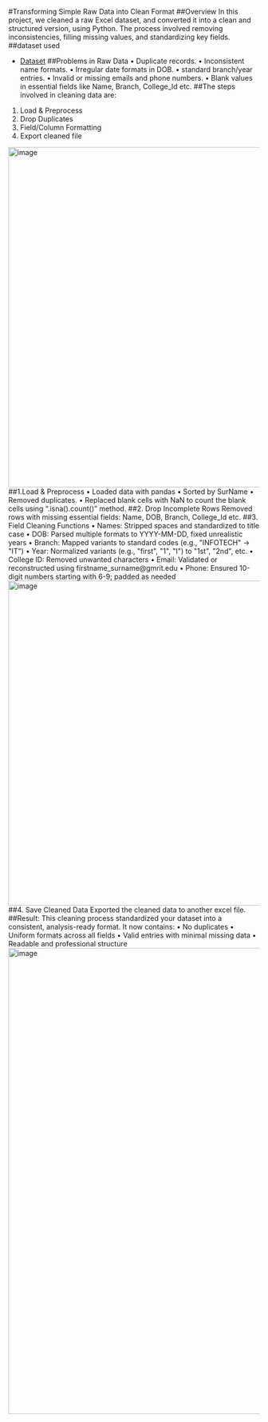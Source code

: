 #Transforming Simple Raw Data into Clean Format 
##Overview
In this project, we cleaned a raw Excel dataset, and converted it into a clean and  structured version, using Python. The process involved removing inconsistencies, filling missing values, and standardizing key fields. 
##dataset used
- <a href="https://github.com/tejesh-gorajana/simple-data-cleaning/blob/main/student_data_with_errors.xlsx">Dataset</a>
##Problems in Raw Data
•	Duplicate records. 
•	Inconsistent name formats. 
•	Irregular date formats in DOB. 
•	standard branch/year entries. 
•	Invalid or missing emails and phone numbers. 
•	Blank values in essential fields like Name, Branch, College_Id etc.
##The steps involved in cleaning data are:
1.	Load & Preprocess
2.	Drop Duplicates
3.	Field/Column Formatting
4.	Export cleaned file
 <img width="940" height="681" alt="image" src="https://github.com/user-attachments/assets/5c3fe601-9d4a-4b86-92cf-6dd766f8784b" />
##1.Load & Preprocess 
•	Loaded data with pandas 
•	Sorted by SurName
•	Removed duplicates.
•	Replaced blank cells with NaN to count the blank cells using “.isna().count()” method.
##2. Drop Incomplete Rows 
Removed rows with missing essential fields: Name, DOB, Branch, College_Id etc. 
##3. Field Cleaning Functions 
•	Names: Stripped spaces and standardized to title case 
•	DOB: Parsed multiple formats to YYYY-MM-DD, fixed unrealistic years 
•	Branch: Mapped variants to standard codes (e.g., "INFOTECH" → "IT") 
•	Year: Normalized variants (e.g., "first", "1", "I") to "1st", "2nd", etc. 
•	College ID: Removed unwanted characters 
•	Email: Validated or reconstructed using firstname_surname@gmrit.edu 
•	Phone: Ensured 10-digit numbers starting with 6-9; padded as needed
<img width="940" height="650" alt="image" src="https://github.com/user-attachments/assets/a9721309-3663-4ea3-b77c-c1a7e5d836bd" />
##4. Save Cleaned Data 
Exported the cleaned data to another excel file.
##Result:
This cleaning process standardized your dataset into a consistent, analysis-ready format. It now contains:
•	No duplicates
•	Uniform formats across all fields
•	Valid entries with minimal missing data
•	Readable and professional structure
<img width="875" height="933" alt="image" src="https://github.com/user-attachments/assets/98299147-a6e8-40e0-bc48-26d6b512f351" />

